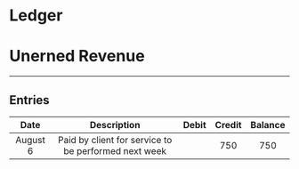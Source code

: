 # Ledger
# Unerned Revenue

---

## Entries


| Date | Description | Debit | Credit | Balance |
| :--: | :--: | :--: | :--: | :--: |
| August 6 | Paid by client for service to be performed next week |  | 750 | 750 |


